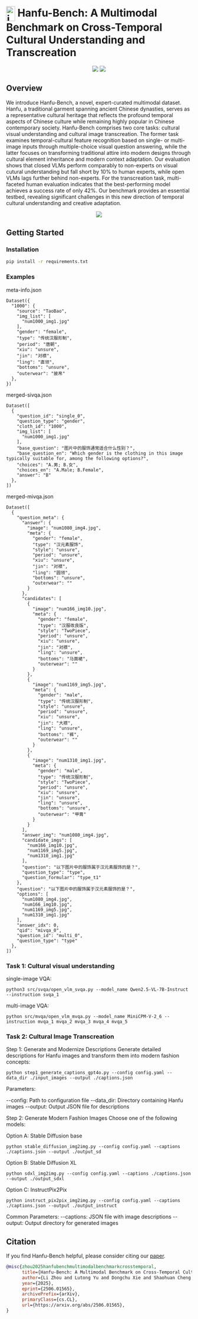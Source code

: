 # <img src="results/logo.png" alt="icon" width="24" height="40" style="vertical-align: middle;"> Hanfu-Bench: A Multimodal Benchmark on Cross-Temporal Cultural Understanding and Transcreation

<div align="center">
<a href="https://arxiv.org/pdf/2506.01565v1" target="_blank"><img src=https://img.shields.io/badge/arXiv-b5212f.svg?logo=arxiv></a>
<a href="https://huggingface.co/datasets/lizhou21/Hanfu-Bench" target="_blank"><img src=https://img.shields.io/badge/%F0%9F%A4%97%20HuggingFace%20Datasets-27b3b4.svg></a>
</div>

## Overview
We introduce Hanfu-Bench, a novel, expert-curated multimodal dataset. Hanfu, a traditional garment spanning ancient Chinese dynasties, serves as a representative cultural heritage that reflects the profound temporal aspects of Chinese culture while remaining highly popular in Chinese contemporary society. Hanfu-Bench comprises two core tasks: cultural visual understanding and cultural image transcreation. The former task examines temporal-cultural feature recognition based on single- or multi-image inputs through multiple-choice visual question answering, while the latter focuses on transforming traditional attire into modern designs through cultural element inheritance and modern context adaptation. Our evaluation shows that closed VLMs perform comparably to non-experts on visual cutural understanding but fall short by 10% to human experts, while open VLMs lags further behind non-experts. For the transcreation task, multi-faceted human evaluation indicates that the best-performing model achieves a success rate of only 42%. Our benchmark provides an essential testbed, revealing significant challenges in this new direction of temporal cultural understanding and creative adaptation.
<p align="center">
  <img src="results/framework.png"/>
</p>

## Getting Started
### Installation
```sh
pip install -r requirements.txt
```

### Examples
meta-info.json
```
Dataset({
  "1000": {
    "source": "TaoBao",
    "img_list": [
      "num1000_img1.jpg"
    ],
    "gender": "female",
    "type": "传统汉服形制",
    "period": "唐朝",
    "xiu": "unsure",
    "jin": "对襟",
    "ling": "直领",
    "bottoms": "unsure",
    "outerwear": "披帛"
  },
})
```

merged-sivqa.json
```
Dataset([
  {
    "question_id": "single_0",
    "question_type": "gender",
    "cloth_id": "1000",
    "img_list": [
      "num1000_img1.jpg"
    ],
    "base_question": "图片中的服饰通常适合什么性别？",
    "base_question_en": "Which gender is the clothing in this image typically suitable for, among the following options?",
    "choices": "A.男; B.女",
    "choices_en": "A.Male; B.Female",
    "answer": "B"
  },
])
```

merged-mivqa.json
```
Dataset([
  {
    "question_meta": {
      "answer": {
        "image": "num1080_img4.jpg",
        "meta": {
          "gender": "female",
          "type": "汉元素服饰",
          "style": "unsure",
          "period": "unsure",
          "xiu": "unsure",
          "jin": "对襟",
          "ling": "圆领",
          "bottoms": "unsure",
          "outerwear": ""
        }
      },
      "candidates": [
        {
          "image": "num166_img10.jpg",
          "meta": {
            "gender": "female",
            "type": "汉服改良版",
            "style": "TwoPiece",
            "period": "unsure",
            "xiu": "unsure",
            "jin": "对襟",
            "ling": "unsure",
            "bottoms": "马面裙",
            "outerwear": ""
          }
        },
        {
          "image": "num1169_img5.jpg",
          "meta": {
            "gender": "male",
            "type": "传统汉服形制",
            "style": "unsure",
            "period": "unsure",
            "xiu": "unsure",
            "jin": "大襟",
            "ling": "unsure",
            "bottoms": "裤",
            "outerwear": ""
          }
        },
        {
          "image": "num1310_img1.jpg",
          "meta": {
            "gender": "male",
            "type": "传统汉服形制",
            "style": "TwoPiece",
            "period": "unsure",
            "xiu": "unsure",
            "jin": "unsure",
            "ling": "unsure",
            "bottoms": "unsure",
            "outerwear": "甲胄"
          }
        }
      ],
      "answer_img": "num1080_img4.jpg",
      "candidate_imgs": [
        "num166_img10.jpg",
        "num1169_img5.jpg",
        "num1310_img1.jpg"
      ],
      "question": "以下图片中的服饰属于汉元素服饰的是？",
      "question_type": "type",
      "question_formular": "type_t1"
    },
    "question": "以下图片中的服饰属于汉元素服饰的是？",
    "options": [
      "num1080_img4.jpg",
      "num166_img10.jpg",
      "num1169_img5.jpg",
      "num1310_img1.jpg"
    ],
    "answer_idx": 0,
    "qid": "mivqa_0",
    "question_id": "multi_0",
    "question_type": "type"
  },
])
```


### Task 1:  Cultural visual understanding
single-image VQA:
```
python3 src/svqa/open_vlm_svqa.py --model_name Qwen2.5-VL-7B-Instruct --instruction svqa_1
```

multi-image VQA:
```
python src/mvqa/open_vlm_mvqa.py --model_name MiniCPM-V-2_6 --instruction mvqa_1 mvqa_2 mvqa_3 mvqa_4 mvqa_5
```


### Task 2: Cultural Image Transcreation
Step 1: Generate and Modernize Descriptions
Generate detailed descriptions for Hanfu images and transform them into modern fashion concepts:
```
python step1_generate_captions_gpt4o.py --config config.yaml --data_dir ./input_images --output ./captions.json
```
Parameters:

--config: Path to configuration file
--data_dir: Directory containing Hanfu images
--output: Output JSON file for descriptions

Step 2: Generate Modern Fashion Images
Choose one of the following models:

Option A: Stable Diffusion base
```
python stable_diffusion_img2img.py --config config.yaml --captions ./captions.json --output ./output_sd
```
Option B: Stable Diffusion XL 
```
python sdxl_img2img.py --config config.yaml --captions ./captions.json --output ./output_sdxl
```
Option C: InstructPix2Pix 
```
python instruct_pix2pix_img2img.py --config config.yaml --captions ./captions.json --output ./output_instruct
```
Common Parameters:
--captions: JSON file with image descriptions
--output: Output directory for generated images


## Citation
If you find Hanfu-Bench helpful, please consider citing our [paper](https://arxiv.org/pdf/2506.01565v1).
```bibtex
@misc{zhou2025hanfubenchmultimodalbenchmarkcrosstemporal,
      title={Hanfu-Bench: A Multimodal Benchmark on Cross-Temporal Cultural Understanding and Transcreation}, 
      author={Li Zhou and Lutong Yu and Dongchu Xie and Shaohuan Cheng and Wenyan Li and Haizhou Li},
      year={2025},
      eprint={2506.01565},
      archivePrefix={arXiv},
      primaryClass={cs.CL},
      url={https://arxiv.org/abs/2506.01565}, 
}
```
